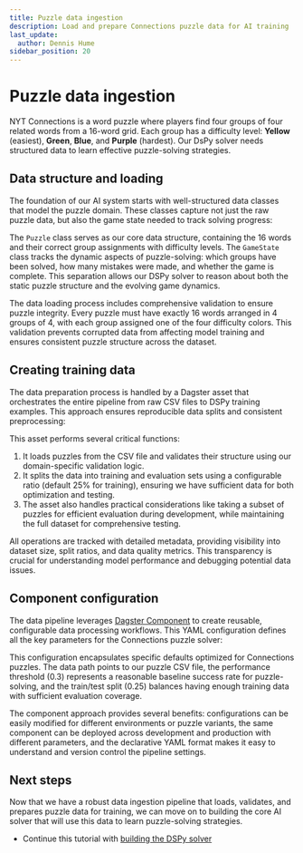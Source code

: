 ```yaml
---
title: Puzzle data ingestion
description: Load and prepare Connections puzzle data for AI training
last_update:
  author: Dennis Hume
sidebar_position: 20
---
```


# Puzzle data ingestion

NYT Connections is a word puzzle where players find four groups of four related words from a 16-word grid. Each group has a difficulty level: **Yellow** (easiest), **Green**, **Blue**, and **Purple** (hardest). Our DsPy solver needs structured data to learn effective puzzle-solving strategies.

## Data structure and loading

The foundation of our AI system starts with well-structured data classes that model the puzzle domain. These classes capture not just the raw puzzle data, but also the game state needed to track solving progress:

<CodeExample
  path="docs_projects/project_dspy/dspy_modules/puzzle.py"
  language="python"
  startAfter="start_puzzle_dataclasses"
  endBefore="end_puzzle_dataclasses"
  title="dspy_modules/puzzle.py"
/>

The `Puzzle` class serves as our core data structure, containing the 16 words and their correct group assignments with difficulty levels. The `GameState` class tracks the dynamic aspects of puzzle-solving: which groups have been solved, how many mistakes were made, and whether the game is complete. This separation allows our DSPy solver to reason about both the static puzzle structure and the evolving game dynamics.

The data loading process includes comprehensive validation to ensure puzzle integrity. Every puzzle must have exactly 16 words arranged in 4 groups of 4, with each group assigned one of the four difficulty colors. This validation prevents corrupted data from affecting model training and ensures consistent puzzle structure across the dataset.

## Creating training data

The data preparation process is handled by a Dagster asset that orchestrates the entire pipeline from raw CSV files to DSPy training examples. This approach ensures reproducible data splits and consistent preprocessing:

<CodeExample
  path="docs_projects/project_dspy/src/project_dspy/components/ds_py_model_builder.py"
  language="python"
  startAfter="start_puzzle_data_asset"
  endBefore="end_puzzle_data_asset"
  title="src/project_dspy/components/ds_py_model_builder.py"
/>

This asset performs several critical functions:

1. It loads puzzles from the CSV file and validates their structure using our domain-specific validation logic.
2. It splits the data into training and evaluation sets using a configurable ratio (default 25% for training), ensuring we have sufficient data for both optimization and testing.
3. The asset also handles practical considerations like taking a subset of puzzles for efficient evaluation during development, while maintaining the full dataset for comprehensive testing.

All operations are tracked with detailed metadata, providing visibility into dataset size, split ratios, and data quality metrics. This transparency is crucial for understanding model performance and debugging potential data issues.

## Component configuration

The data pipeline leverages [Dagster Component](/guides/build/components) to create reusable, configurable data processing workflows. This YAML configuration defines all the key parameters for the Connections puzzle solver:

<CodeExample
  path="docs_projects/project_dspy/src/project_dspy/defs/connections_model/defs.yaml"
  language="yaml"
  title="src/project_dspy/defs/connections_model/defs.yaml"
/>

This configuration encapsulates specific defaults optimized for Connections puzzles. The data path points to our puzzle CSV file, the performance threshold (0.3) represents a reasonable baseline success rate for puzzle-solving, and the train/test split (0.25) balances having enough training data with sufficient evaluation coverage.

The component approach provides several benefits: configurations can be easily modified for different environments or puzzle variants, the same component can be deployed across development and production with different parameters, and the declarative YAML format makes it easy to understand and version control the pipeline settings.

## Next steps

Now that we have a robust data ingestion pipeline that loads, validates, and prepares puzzle data for training, we can move on to building the core AI solver that will use this data to learn puzzle-solving strategies.

- Continue this tutorial with [building the DSPy solver](/examples/dspy/dspy-modeling)
